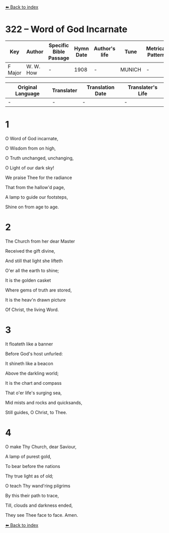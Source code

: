 [⬅️ Back to index](../README.md)

# 322 – Word of God Incarnate

Key | Author   | Specific Bible Passage     |Hymn Date |Author's life |Tune |Metrical Pattern   |Composer/Source
-- | --------- | ---------------------------|----------|--------------|-----|-------------------|-------------  
F Major |W. W. How |- |1908 |- |MUNICH |- |Mendelssohn

Original Language | Translater | Translation Date   | Translater's Life  
----------------- | --------- | --------------------|-------------     
\- |- |- |-




# 1

O Word of God incarnate,

O Wisdom from on high,

O Truth unchanged, unchanging,

O Light of our dark sky!

We praise Thee for the radiance

That from the hallow'd page,

A lamp to guide our footsteps,

Shine on from age to age.



# 2

The Church from her dear Master

Received the gift divine,

And still that light she lifteth

O'er all the earth to shine;

It is the golden casket

Where gems of truth are stored,

It is the heav'n drawn picture

Of Christ, the living Word.



# 3

It floateth like a banner

Before God's host unfurled:

It shineth like a beacon

Above the darkling world;

It is the chart and compass

That o'er life's surging sea,

Mid mists and rocks and quicksands,

Still guides, O Christ, to Thee.



# 4

O make Thy Church, dear Saviour,

A lamp of purest gold,

To bear before the nations

Thy true light as of old;

O teach Thy wand'ring pilgrims

By this their path to trace,

Till, clouds and darkness ended,

They see Thee face to face.  Amen.

[⬅️ Back to index](../README.md)
